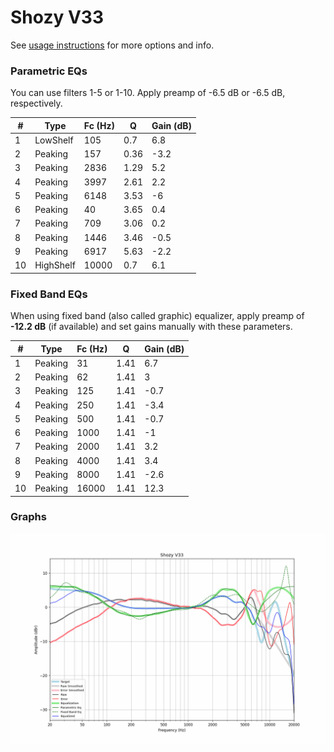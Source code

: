 # Shozy V33
See [usage instructions](https://github.com/jaakkopasanen/AutoEq#usage) for more options and info.

### Parametric EQs
You can use filters 1-5 or 1-10. Apply preamp of -6.5 dB or -6.5 dB, respectively.

|   # | Type      |   Fc (Hz) |    Q |   Gain (dB) |
|-----|-----------|-----------|------|-------------|
|   1 | LowShelf  |       105 | 0.7  |         6.8 |
|   2 | Peaking   |       157 | 0.36 |        -3.2 |
|   3 | Peaking   |      2836 | 1.29 |         5.2 |
|   4 | Peaking   |      3997 | 2.61 |         2.2 |
|   5 | Peaking   |      6148 | 3.53 |        -6   |
|   6 | Peaking   |        40 | 3.65 |         0.4 |
|   7 | Peaking   |       709 | 3.06 |         0.2 |
|   8 | Peaking   |      1446 | 3.46 |        -0.5 |
|   9 | Peaking   |      6917 | 5.63 |        -2.2 |
|  10 | HighShelf |     10000 | 0.7  |         6.1 |

### Fixed Band EQs
When using fixed band (also called graphic) equalizer, apply preamp of **-12.2 dB** (if available) and set gains manually with these parameters.

|   # | Type    |   Fc (Hz) |    Q |   Gain (dB) |
|-----|---------|-----------|------|-------------|
|   1 | Peaking |        31 | 1.41 |         6.7 |
|   2 | Peaking |        62 | 1.41 |         3   |
|   3 | Peaking |       125 | 1.41 |        -0.7 |
|   4 | Peaking |       250 | 1.41 |        -3.4 |
|   5 | Peaking |       500 | 1.41 |        -0.7 |
|   6 | Peaking |      1000 | 1.41 |        -1   |
|   7 | Peaking |      2000 | 1.41 |         3.2 |
|   8 | Peaking |      4000 | 1.41 |         3.4 |
|   9 | Peaking |      8000 | 1.41 |        -2.6 |
|  10 | Peaking |     16000 | 1.41 |        12.3 |

### Graphs
![](./Shozy%20V33.png)
